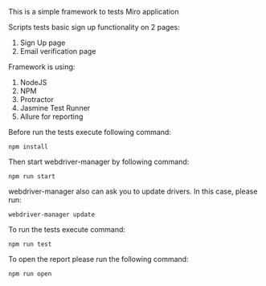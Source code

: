 This is a simple framework to tests Miro application

Scripts tests basic sign up functionality on 2 pages:

1. Sign Up page
2. Email verification page

Framework is using:
1. NodeJS
2. NPM
3. Protractor
4. Jasmine Test Runner
5. Allure for reporting

Before run the tests execute following command:

<code>npm install</code>

Then start webdriver-manager by following command:

<code>npm run start</code>

webdriver-manager also can ask you to update drivers. In this case, please run:

<code>webdriver-manager update</code>

To run the tests execute command:

<code>npm run test</code>

To open the report please run the following command:

<code>npm run open</code>
